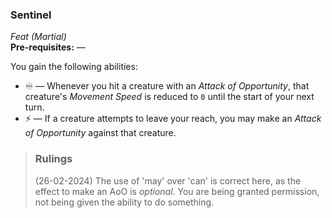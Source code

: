 ### Sentinel
*Feat (Martial)*  
**Pre-requisites:** —  

You gain the following abilities:
* ♾️ — Whenever you hit a creature with an *Attack of Opportunity*, that creature's *Movement Speed* is reduced to `0` until the start of your next turn.
* ⚡ — If a creature attempts to leave your reach, you may make an *Attack of Opportunity* against that creature.

> ### Rulings
>
> (26-02-2024) The use of 'may' over 'can' is correct here, as the effect to make an AoO is *optional*. You are being granted permission, not being given the ability to do something.